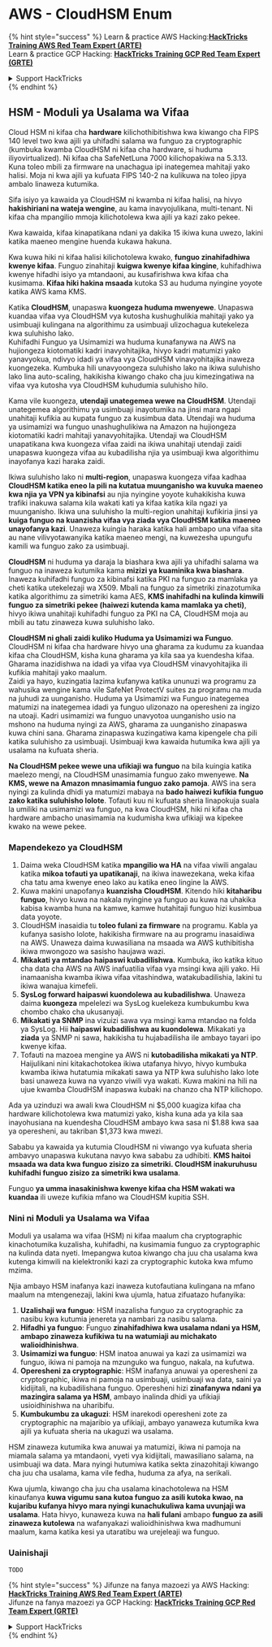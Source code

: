 # AWS - CloudHSM Enum

{% hint style="success" %}
Learn & practice AWS Hacking:<img src="../../../.gitbook/assets/image (1) (1).png" alt="" data-size="line">[**HackTricks Training AWS Red Team Expert (ARTE)**](https://training.hacktricks.xyz/courses/arte)<img src="../../../.gitbook/assets/image (1) (1).png" alt="" data-size="line">\
Learn & practice GCP Hacking: <img src="../../../.gitbook/assets/image (2).png" alt="" data-size="line">[**HackTricks Training GCP Red Team Expert (GRTE)**<img src="../../../.gitbook/assets/image (2).png" alt="" data-size="line">](https://training.hacktricks.xyz/courses/grte)

<details>

<summary>Support HackTricks</summary>

* Check the [**subscription plans**](https://github.com/sponsors/carlospolop)!
* **Join the** 💬 [**Discord group**](https://discord.gg/hRep4RUj7f) or the [**telegram group**](https://t.me/peass) or **follow** us on **Twitter** 🐦 [**@hacktricks\_live**](https://twitter.com/hacktricks\_live)**.**
* **Share hacking tricks by submitting PRs to the** [**HackTricks**](https://github.com/carlospolop/hacktricks) and [**HackTricks Cloud**](https://github.com/carlospolop/hacktricks-cloud) github repos.

</details>
{% endhint %}

## HSM - Moduli ya Usalama wa Vifaa

Cloud HSM ni kifaa cha **hardware** kilichothibitishwa kwa kiwango cha FIPS 140 level two kwa ajili ya uhifadhi salama wa funguo za cryptographic (kumbuka kwamba CloudHSM ni kifaa cha hardware, si huduma iliyovirtualized). Ni kifaa cha SafeNetLuna 7000 kilichopakiwa na 5.3.13. Kuna toleo mbili za firmware na unachagua ipi inategemea mahitaji yako halisi. Moja ni kwa ajili ya kufuata FIPS 140-2 na kulikuwa na toleo jipya ambalo linaweza kutumika.

Sifa isiyo ya kawaida ya CloudHSM ni kwamba ni kifaa halisi, na hivyo **hakishiriani na wateja wengine**, au kama inavyojulikana, multi-tenant. Ni kifaa cha mpangilio mmoja kilichotolewa kwa ajili ya kazi zako pekee.

Kwa kawaida, kifaa kinapatikana ndani ya dakika 15 ikiwa kuna uwezo, lakini katika maeneo mengine huenda kukawa hakuna.

Kwa kuwa hiki ni kifaa halisi kilichotolewa kwako, **funguo zinahifadhiwa kwenye kifaa**. Funguo zinahitaji **kuigwa kwenye kifaa kingine**, kuhifadhiwa kwenye hifadhi isiyo ya mtandaoni, au kusafirishwa kwa kifaa cha kusimama. **Kifaa hiki hakina msaada** kutoka S3 au huduma nyingine yoyote katika AWS kama KMS.

Katika **CloudHSM**, unapaswa **kuongeza huduma mwenyewe**. Unapaswa kuandaa vifaa vya CloudHSM vya kutosha kushughulikia mahitaji yako ya usimbuaji kulingana na algorithimu za usimbuaji ulizochagua kutekeleza kwa suluhisho lako.\
Kuhifadhi Funguo ya Usimamizi wa huduma kunafanywa na AWS na hujiongeza kiotomatiki kadri inavyohitajika, hivyo kadri matumizi yako yanavyokua, ndivyo idadi ya vifaa vya CloudHSM vinavyohitajika inaweza kuongezeka. Kumbuka hili unavyoongeza suluhisho lako na ikiwa suluhisho lako lina auto-scaling, hakikisha kiwango chako cha juu kimezingatiwa na vifaa vya kutosha vya CloudHSM kuhudumia suluhisho hilo.

Kama vile kuongeza, **utendaji unategemea wewe na CloudHSM**. Utendaji unategemea algorithimu ya usimbuaji inayotumika na jinsi mara ngapi unahitaji kufikia au kupata funguo za kusimbua data. Utendaji wa huduma ya usimamizi wa funguo unashughulikiwa na Amazon na hujiongeza kiotomatiki kadri mahitaji yanavyohitajika. Utendaji wa CloudHSM unapatikana kwa kuongeza vifaa zaidi na ikiwa unahitaji utendaji zaidi unapaswa kuongeza vifaa au kubadilisha njia ya usimbuaji kwa algorithimu inayofanya kazi haraka zaidi.

Ikiwa suluhisho lako ni **multi-region**, unapaswa kuongeza vifaa kadhaa **CloudHSM katika eneo la pili na kutatua muunganisho wa kuvuka maeneo kwa njia ya VPN ya kibinafsi** au njia nyingine yoyote kuhakikisha kuwa trafiki inakuwa salama kila wakati kati ya kifaa katika kila ngazi ya muunganisho. Ikiwa una suluhisho la multi-region unahitaji kufikiria jinsi ya **kuiga funguo na kuanzisha vifaa vya ziada vya CloudHSM katika maeneo unayofanya kazi**. Unaweza kuingia haraka katika hali ambapo una vifaa sita au nane vilivyotawanyika katika maeneo mengi, na kuwezesha upungufu kamili wa funguo zako za usimbuaji.

**CloudHSM** ni huduma ya daraja la biashara kwa ajili ya uhifadhi salama wa funguo na inaweza kutumika kama **mizizi ya kuaminika kwa biashara**. Inaweza kuhifadhi funguo za kibinafsi katika PKI na funguo za mamlaka ya cheti katika utekelezaji wa X509. Mbali na funguo za simetriki zinazotumika katika algorithimu za simetriki kama AES, **KMS inahifadhi na kulinda kimwili funguo za simetriki pekee (haiwezi kutenda kama mamlaka ya cheti)**, hivyo ikiwa unahitaji kuhifadhi funguo za PKI na CA, CloudHSM moja au mbili au tatu zinaweza kuwa suluhisho lako.

**CloudHSM ni ghali zaidi kuliko Huduma ya Usimamizi wa Funguo**. CloudHSM ni kifaa cha hardware hivyo una gharama za kudumu za kuandaa kifaa cha CloudHSM, kisha kuna gharama ya kila saa ya kuendesha kifaa. Gharama inazidishwa na idadi ya vifaa vya CloudHSM vinavyohitajika ili kufikia mahitaji yako maalum.\
Zaidi ya hayo, kuzingatia lazima kufanywa katika ununuzi wa programu za wahusika wengine kama vile SafeNet ProtectV suites za programu na muda na juhudi za uunganisho. Huduma ya Usimamizi wa Funguo inategemea matumizi na inategemea idadi ya funguo ulizonazo na operesheni za ingizo na utoaji. Kadri usimamizi wa funguo unavyotoa uunganisho usio na mshono na huduma nyingi za AWS, gharama za uunganisho zinapaswa kuwa chini sana. Gharama zinapaswa kuzingatiwa kama kipengele cha pili katika suluhisho za usimbuaji. Usimbuaji kwa kawaida hutumika kwa ajili ya usalama na kufuata sheria.

**Na CloudHSM pekee wewe una ufikiaji wa funguo** na bila kuingia katika maelezo mengi, na CloudHSM unasimamia funguo zako mwenyewe. **Na KMS, wewe na Amazon mnasimamia funguo zako pamoja**. AWS ina sera nyingi za kulinda dhidi ya matumizi mabaya na **bado haiwezi kufikia funguo zako katika suluhisho lolote**. Tofauti kuu ni kufuata sheria linapokuja suala la umiliki na usimamizi wa funguo, na kwa CloudHSM, hiki ni kifaa cha hardware ambacho unasimamia na kudumisha kwa ufikiaji wa kipekee kwako na wewe pekee.

### Mapendekezo ya CloudHSM

1. Daima weka CloudHSM katika **mpangilio wa HA** na vifaa viwili angalau katika **mikoa tofauti ya upatikanaji**, na ikiwa inawezekana, weka kifaa cha tatu ama kwenye eneo lako au katika eneo lingine la AWS.
2. Kuwa makini unapofanya **kuanzisha** **CloudHSM**. Kitendo hiki **kitaharibu funguo**, hivyo kuwa na nakala nyingine ya funguo au kuwa na uhakika kabisa kwamba huna na kamwe, kamwe hutahitaji funguo hizi kusimbua data yoyote.
3. CloudHSM inasaidia tu **toleo fulani za firmware** na programu. Kabla ya kufanya sasisho lolote, hakikisha firmware na au programu inasaidiwa na AWS. Unaweza daima kuwasiliana na msaada wa AWS kuthibitisha ikiwa mwongozo wa sasisho haujawa wazi.
4. **Mikakati ya mtandao haipaswi kubadilishwa.** Kumbuka, iko katika kituo cha data cha AWS na AWS inafuatilia vifaa vya msingi kwa ajili yako. Hii inamaanisha kwamba ikiwa vifaa vitashindwa, watakubadilishia, lakini tu ikiwa wanajua kimefeli.
5. **SysLog forward haipaswi kuondolewa au kubadilishwa**. Unaweza daima **kuongeza** mpelelezi wa SysLog kuelekeza kumbukumbu kwa chombo chako cha ukusanyaji.
6. **Mikakati ya SNMP** ina vizuizi sawa vya msingi kama mtandao na folda ya SysLog. Hii **haipaswi kubadilishwa au kuondolewa**. Mikakati ya **ziada** ya SNMP ni sawa, hakikisha tu hujabadilisha ile ambayo tayari ipo kwenye kifaa.
7. Tofauti na mazoea mengine ya AWS ni **kutobadilisha mikakati ya NTP**. Haijulikani nini kitakachotokea ikiwa utafanya hivyo, hivyo kumbuka kwamba ikiwa hutatumia mikakati sawa ya NTP kwa suluhisho lako lote basi unaweza kuwa na vyanzo viwili vya wakati. Kuwa makini na hili na ujue kwamba CloudHSM inapaswa kubaki na chanzo cha NTP kilichopo.

Ada ya uzinduzi wa awali kwa CloudHSM ni $5,000 kuagiza kifaa cha hardware kilichotolewa kwa matumizi yako, kisha kuna ada ya kila saa inayohusiana na kuendesha CloudHSM ambayo kwa sasa ni $1.88 kwa saa ya operesheni, au takriban $1,373 kwa mwezi.

Sababu ya kawaida ya kutumia CloudHSM ni viwango vya kufuata sheria ambavyo unapaswa kukutana navyo kwa sababu za udhibiti. **KMS haitoi msaada wa data kwa funguo zisizo za simetriki. CloudHSM inakuruhusu kuhifadhi funguo zisizo za simetriki kwa usalama**.

Funguo **ya umma inasakinishwa kwenye kifaa cha HSM wakati wa kuandaa** ili uweze kufikia mfano wa CloudHSM kupitia SSH.

### Nini ni Moduli ya Usalama wa Vifaa

Moduli ya usalama wa vifaa (HSM) ni kifaa maalum cha cryptographic kinachotumika kuzalisha, kuhifadhi, na kusimamia funguo za cryptographic na kulinda data nyeti. Imepangwa kutoa kiwango cha juu cha usalama kwa kutenga kimwili na kielektroniki kazi za cryptographic kutoka kwa mfumo mzima.

Njia ambayo HSM inafanya kazi inaweza kutofautiana kulingana na mfano maalum na mtengenezaji, lakini kwa ujumla, hatua zifuatazo hufanyika:

1. **Uzalishaji wa funguo**: HSM inazalisha funguo za cryptographic za nasibu kwa kutumia jenereta ya nambari za nasibu salama.
2. **Hifadhi ya funguo**: Funguo **zinahifadhiwa kwa usalama ndani ya HSM, ambapo zinaweza kufikiwa tu na watumiaji au michakato walioidhinishwa**.
3. **Usimamizi wa funguo**: HSM inatoa anuwai ya kazi za usimamizi wa funguo, ikiwa ni pamoja na mzunguko wa funguo, nakala, na kufutwa.
4. **Operesheni za cryptographic**: HSM inafanya anuwai ya operesheni za cryptographic, ikiwa ni pamoja na usimbuaji, usimbuaji wa data, saini ya kidijitali, na kubadilishana funguo. Operesheni hizi **zinafanywa ndani ya mazingira salama ya HSM**, ambayo inalinda dhidi ya ufikiaji usioidhinishwa na uharibifu.
5. **Kumbukumbu za ukaguzi**: HSM inarekodi operesheni zote za cryptographic na majaribio ya ufikiaji, ambayo yanaweza kutumika kwa ajili ya kufuata sheria na ukaguzi wa usalama.

HSM zinaweza kutumika kwa anuwai ya matumizi, ikiwa ni pamoja na miamala salama ya mtandaoni, vyeti vya kidijitali, mawasiliano salama, na usimbuaji wa data. Mara nyingi hutumiwa katika sekta zinazohitaji kiwango cha juu cha usalama, kama vile fedha, huduma za afya, na serikali.

Kwa ujumla, kiwango cha juu cha usalama kinachotolewa na HSM kinaufanya **kuwa vigumu sana kutoa funguo za asili kutoka kwao, na kujaribu kufanya hivyo mara nyingi kunachukuliwa kama uvunjaji wa usalama**. Hata hivyo, kunaweza kuwa na **hali fulani** ambapo **funguo za asili zinaweza kutolewa** na wafanyakazi walioidhinishwa kwa madhumuni maalum, kama katika kesi ya utaratibu wa urejeleaji wa funguo.

### Uainishaji
```
TODO
```
{% hint style="success" %}
Jifunze na fanya mazoezi ya AWS Hacking:<img src="../../../.gitbook/assets/image (1) (1).png" alt="" data-size="line">[**HackTricks Training AWS Red Team Expert (ARTE)**](https://training.hacktricks.xyz/courses/arte)<img src="../../../.gitbook/assets/image (1) (1).png" alt="" data-size="line">\
Jifunze na fanya mazoezi ya GCP Hacking: <img src="../../../.gitbook/assets/image (2).png" alt="" data-size="line">[**HackTricks Training GCP Red Team Expert (GRTE)**<img src="../../../.gitbook/assets/image (2).png" alt="" data-size="line">](https://training.hacktricks.xyz/courses/grte)

<details>

<summary>Support HackTricks</summary>

* Angalia [**mpango wa usajili**](https://github.com/sponsors/carlospolop)!
* **Jiunge na** 💬 [**kikundi cha Discord**](https://discord.gg/hRep4RUj7f) au [**kikundi cha telegram**](https://t.me/peass) au **tufuatilie** kwenye **Twitter** 🐦 [**@hacktricks\_live**](https://twitter.com/hacktricks\_live)**.**
* **Shiriki mbinu za hacking kwa kuwasilisha PRs kwa** [**HackTricks**](https://github.com/carlospolop/hacktricks) na [**HackTricks Cloud**](https://github.com/carlospolop/hacktricks-cloud) repos za github.

</details>
{% endhint %}
